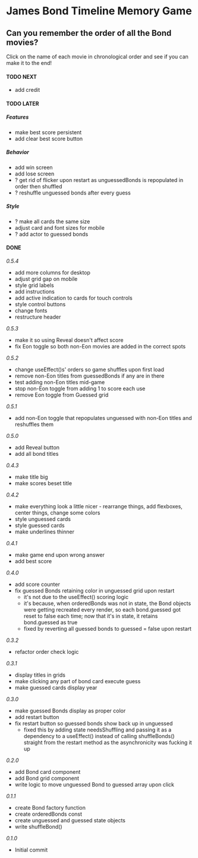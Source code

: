 # James Bond Timeline Memory Game

## Can you remember the order of all the Bond movies?

Click on the name of each movie in chronological order and see if you can make it to the end!

#### TODO NEXT

- add credit

#### TODO LATER

##### Features

- make best score persistent
- add clear best score button

##### Behavior

- add win screen
- add lose screen
- ? get rid of flicker upon restart as unguessedBonds is repopulated in order then shuffled
- ? reshuffle unguessed bonds after every guess

##### Style

- ? make all cards the same size
- adjust card and font sizes for mobile
- ? add actor to guessed bonds

#### DONE

_0.5.4_

- add more columns for desktop
- adjust grid gap on mobile
- style grid labels
- add instructions
- add active indication to cards for touch controls
- style control buttons
- change fonts
- restructure header

_0.5.3_

- make it so using Reveal doesn't affect score
- fix Eon toggle so both non-Eon movies are added in the correct spots

_0.5.2_

- change useEffect()s' orders so game shuffles upon first load
- remove non-Eon titles from guessedBonds if any are in there
- test adding non-Eon titles mid-game
- stop non-Eon toggle from adding 1 to score each use
- remove Eon toggle from Guessed grid

_0.5.1_

- add non-Eon toggle that repopulates unguessed with non-Eon titles and reshuffles them

_0.5.0_

- add Reveal button
- add all bond titles

_0.4.3_

- make title big
- make scores beset title

_0.4.2_

- make everything look a little nicer - rearrange things, add flexboxes, center things, change some colors
- style unguessed cards
- style guessed cards
- make underlines thinner

_0.4.1_

- make game end upon wrong answer
- add best score

_0.4.0_

- add score counter
- fix guessed Bonds retaining color in unguessed grid upon restart
  - it's not due to the useEffect() scoring logic
  - it's because, when orderedBonds was not in state, the Bond objects were getting recreated every render, so each bond.guessed got reset to false each time; now that it's in state, it retains bond.guessed as true
  - fixed by reverting all guessed bonds to guessed = false upon restart

_0.3.2_

- refactor order check logic

_0.3.1_

- display titles in grids
- make clicking any part of bond card execute guess
- make guessed cards display year

_0.3.0_

- make guessed Bonds display as proper color
- add restart button
- fix restart button so guessed bonds show back up in unguessed
  - fixed this by adding state needsShuffling and passing it as a dependency to a useEffect() instead of calling shuffleBonds() straight from the restart method as the asynchronicity was fucking it up

_0.2.0_

- add Bond card component
- add Bond grid component
- write logic to move unguessed Bond to guessed array upon click

_0.1.1_

- create Bond factory function
- create orderedBonds const
- create unguessed and guessed state objects
- write shuffleBond()

_0.1.0_

- Initial commit
